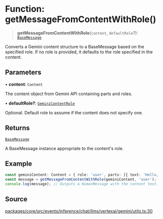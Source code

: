 # Function: getMessageFromContentWithRole()

> **getMessageFromContentWithRole**(`content`, `defaultRole`?): [`BaseMessage`](../../../../../../../input/load/msgs/base/classes/BaseMessage.md)

Converts a Gemini content structure to a BaseMessage based on the specified role.
If no role is provided, it defaults to the role specified in the content.

## Parameters

• **content**: `Content`

The content object from Gemini API containing parts and roles.

• **defaultRole?**: [`GeminiContentRole`](../../../type-aliases/GeminiContentRole.md)

Optional. Default role to assume if the content does not specify one.

## Returns

[`BaseMessage`](../../../../../../../input/load/msgs/base/classes/BaseMessage.md)

A BaseMessage instance appropriate to the content's role.

## Example

```typescript
const geminiContent: Content = { role: 'user', parts: [{ text: 'Hello, how can I assist you today?' }] };
const message = getMessageFromContentWithRole(geminiContent, 'user');
console.log(message); // Outputs a HumanMessage with the content text.
```

## Source

[packages/core/src/events/inference/chat/llms/vertexai/gemini/utils.ts:30](https://github.com/VictorS67/encre/blob/42c3bddca4be2d23ad959c1c99381eefbf43789c/packages/core/src/events/inference/chat/llms/vertexai/gemini/utils.ts#L30)
